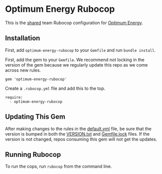 # Optimum Energy Rubocop

This is the [shared](https://rubocop.readthedocs.io/en/latest/configuration/) team Rubocop
configuration for [Optimum Energy](http://optimumenergyco.com/).

## Installation

First, add `optimum-energy-rubocop` to your `Gemfile` and run `bundle install`.

First, add the gem to your `Gemfile`. We recommend not locking in the version of the gem because we
regularly update this repo as we come across new rules.

```
gem 'optimum-energy-rubocop'
```

Create a `.rubocop.yml` file and add this to the top.

```
require:
  - optimum-energy-rubocop
```

## Updating This Gem

After making changes to the rules in the [default.yml](default.yml) file, be sure that the version
is bumped in both the [VERSION.txt](VERSION.txt) and [Gemfile.lock](Gemfile.lock) files. If the
version is not changed, repos consuming this gem will not get the updates.

## Running Rubocop

To run the cops, run `rubocop` from the command line.
